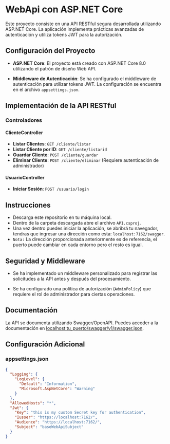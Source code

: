 # WebApi con ASP.NET Core

Este proyecto consiste en una API RESTful segura desarrollada utilizando ASP.NET Core. La aplicación implementa prácticas avanzadas de autenticación y utiliza tokens JWT para la autorización.

## Configuración del Proyecto

- **ASP.NET Core**: El proyecto está creado con ASP.NET Core 8.0 utilizando el patrón de diseño Web API.

- **Middleware de Autenticación**: Se ha configurado el middleware de autenticación para utilizar tokens JWT. La configuración se encuentra en el archivo `appsettings.json`.

## Implementación de la API RESTful

### Controladores

#### ClienteController

- **Listar Clientes**: `GET /cliente/listar`
- **Listar Cliente por ID**: `GET /cliente/listarid`
- **Guardar Cliente**: `POST /cliente/guardar`
- **Eliminar Cliente**: `POST /cliente/eliminar` (Requiere autenticación de administrador)

#### UsuarioController

- **Iniciar Sesión**: `POST /usuario/login`

## Instrucciones

- Descarga este repositorio en tu máquina local.
- Dentro de la carpeta descargada abre el archivo `API.csproj`.
- Una vez dentro puedes iniciar la aplicación, se abribrá tu navegador, tendras que ingresar una dirección como esta: `localhost:7162/swagger`.
- `Nota:` La dirección proporcionada anteriormente es de referencia, el puerto puede cambiar en cada entorno pero el resto es igual.

## Seguridad y Middleware

- Se ha implementado un middleware personalizado para registrar las solicitudes a la API antes y después del procesamiento.

- Se ha configurado una política de autorización (`AdminPolicy`) que requiere el rol de administrador para ciertas operaciones.

## Documentación

La API se documenta utilizando Swagger/OpenAPI. Puedes acceder a la documentación en [localhost:tu_puerto/swagger/v1/swagger.json](http://localhost:tu_puerto/swagger/v1/swagger.json).

## Configuración Adicional

### appsettings.json

```json
{
  "Logging": {
    "LogLevel": {
      "Default": "Information",
      "Microsoft.AspNetCore": "Warning"
    }
  },
  "AllowedHosts": "*",
  "Jwt": {
    "Key": "this is my custom Secret key for authentication",
    "Iusser": "https://localhost:7162/",
    "Audience": "https://localhost:7162/",
    "Subject": "baseWebApiSubject"
  }
}
